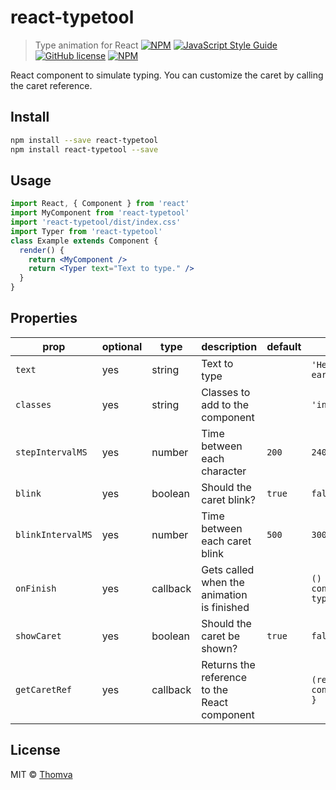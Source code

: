 # react-typetool

> Type animation for React
[![NPM](https://img.shields.io/npm/v/react-typetool.svg)](https://www.npmjs.com/package/react-typetool) [![JavaScript Style Guide](https://img.shields.io/badge/code_style-standard-brightgreen.svg)](https://standardjs.com)
[![GitHub license](https://img.shields.io/badge/license-MIT-blue.svg)](https://github.com/facebook/react/blob/master/LICENSE) [![NPM](https://img.shields.io/npm/v/react-typetool.svg)](https://www.npmjs.com/package/react-typetool)

React component to simulate typing. You can customize the caret by calling the caret reference.

## Install

```bash
npm install --save react-typetool
npm install react-typetool --save
```

## Usage

```jsx
import React, { Component } from 'react'
import MyComponent from 'react-typetool'
import 'react-typetool/dist/index.css'
import Typer from 'react-typetool'
class Example extends Component {
  render() {
    return <MyComponent />
    return <Typer text="Text to type." />
  }
}
```

## Properties

prop|optional|type|description|default|example
|--|--|--|--|--|--|
|`text`|yes|string|Text to type||`'Hello earthlings!'`|
|`classes`|yes|string|Classes to add to the component||`'introTyper'`|
|`stepIntervalMS`|yes|number|Time between each character|`200`|`240`|
|`blink`|yes|boolean|Should the caret blink?|`true`|`false`|
|`blinkIntervalMS`|yes|number|Time between each caret blink|`500`|`300`|
|`onFinish`|yes|callback|Gets called when the animation is finished||`() => { console.log('Done typing') }`|
|`showCaret`|yes|boolean|Should the caret be shown?|`true`|`false`|
|`getCaretRef`|yes|callback|Returns the reference to the React component||`(ref) => { console.log(ref) }`|

## License

MIT © [Thomva](https://github.com/Thomva)

